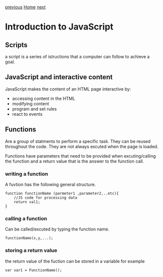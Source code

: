 [previous](https://dinaalsaid.github.io/learning-journal/reading06) [Home](https://dinaalsaid.github.io/learning-journal/)
 [next](https://dinaalsaid.github.io/learning-journal/reading08)


# Introduction to JavaScript
## Scripts 
a script is a series of istructions that a computer can follow to achieve a goal.
## JavaScript and interactive content
JavaScript makes the content of an HTML page interactive by:
* accessing content in the HTML
* modifying content
* program and set rules
* react to events

## Functions
Are a group of statments to perform a specific task.
They can be reused throughout the code. They are not always excuted when the page is loaded.

Functions have parameters that need to be provided when excuting/calling the function and a return value that is the answer to the function call.

### writing a function
A fuvtion has the following general structure.

`````
function functionName (parmeter1 ,parameter2,..etc){
	//JS code for processing data
	return val1;
}
`````

### calling a function 
Can be called/excuted by typing the function name.

````
functionName(x,y,...);
````

### storing a return value
the return value of the fuction can be stored in a 
variable for example

````
var var1 = FunctionName();
````

